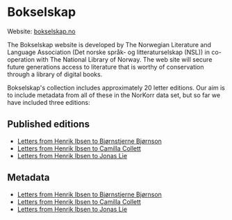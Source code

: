 # Bokselskap
Website: [bokselskap.no](https://www.bokselskap.no/)

The Bokselskap website is developed by The Norwegian Literature and Language Association (Det norske språk- og litteraturselskap (NSL)) in co-operation with The National Library of Norway. The web site will secure future generations access to literature that is worthy of conservation through a library of digital books.

Bokselskap's collection includes approximately 20 letter editions. Our aim is to include metadata from all of these in the NorKorr data set, but so far we have included three editions:

## Published editions
- [Letters from Henrik Ibsen to Bjørnstjerne Bjørnson](https://www.bokselskap.no/boker/ibsenbrevbjornson/tittelside)
- [Letters from Henrik Ibsen to Camilla Collett](https://www.bokselskap.no/boker/ibsenbrevcollett/tittelside)
- [Letters from Henrik Ibsen to Jonas Lie](https://www.bokselskap.no/boker/ibsenbrevlie/tittelside)


## Metadata
- [Letters from Henrik Ibsen to Bjørnstjerne Bjørnson]()
- [Letters from Henrik Ibsen to Camilla Collett]()
- [Letters from Henrik Ibsen to Jonas Lie]()
